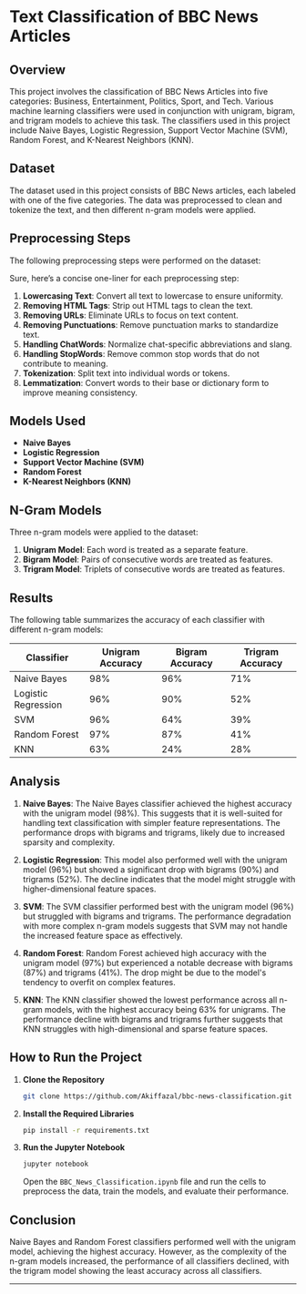 # Text Classification of BBC News Articles

## Overview
This project involves the classification of BBC News Articles into five categories: Business, Entertainment, Politics, Sport, and Tech. Various machine learning classifiers were used in conjunction with unigram, bigram, and trigram models to achieve this task. The classifiers used in this project include Naive Bayes, Logistic Regression, Support Vector Machine (SVM), Random Forest, and K-Nearest Neighbors (KNN).

## Dataset
The dataset used in this project consists of BBC News articles, each labeled with one of the five categories. The data was preprocessed to clean and tokenize the text, and then different n-gram models were applied.

## Preprocessing Steps
The following preprocessing steps were performed on the dataset:

Sure, here’s a concise one-liner for each preprocessing step:

1. **Lowercasing Text**: Convert all text to lowercase to ensure uniformity.
2. **Removing HTML Tags**: Strip out HTML tags to clean the text.
3. **Removing URLs**: Eliminate URLs to focus on text content.
4. **Removing Punctuations**: Remove punctuation marks to standardize text.
5. **Handling ChatWords**: Normalize chat-specific abbreviations and slang.
6. **Handling StopWords**: Remove common stop words that do not contribute to meaning.
7. **Tokenization**: Split text into individual words or tokens.
81. **Lemmatization**: Convert words to their base or dictionary form to improve meaning consistency.

## Models Used
- **Naive Bayes**
- **Logistic Regression**
- **Support Vector Machine (SVM)**
- **Random Forest**
- **K-Nearest Neighbors (KNN)**

## N-Gram Models
Three n-gram models were applied to the dataset:

1. **Unigram Model**: Each word is treated as a separate feature.
2. **Bigram Model**: Pairs of consecutive words are treated as features.
3. **Trigram Model**: Triplets of consecutive words are treated as features.

## Results
The following table summarizes the accuracy of each classifier with different n-gram models:

| Classifier       | Unigram Accuracy | Bigram Accuracy | Trigram Accuracy |
|------------------|------------------|-----------------|------------------|
| Naive Bayes      | 98%              | 96%             | 71%              |
| Logistic Regression | 96%           | 90%             | 52%              |
| SVM              | 96%              | 64%             | 39%              |
| Random Forest    | 97%              | 87%             | 41%              |
| KNN              | 63%              | 24%             | 28%              |

## Analysis
1. **Naive Bayes**: The Naive Bayes classifier achieved the highest accuracy with the unigram model (98%). This suggests that it is well-suited for handling text classification with simpler feature representations. The performance drops with bigrams and trigrams, likely due to increased sparsity and complexity.

2. **Logistic Regression**: This model also performed well with the unigram model (96%) but showed a significant drop with bigrams (90%) and trigrams (52%). The decline indicates that the model might struggle with higher-dimensional feature spaces.

3. **SVM**: The SVM classifier performed best with the unigram model (96%) but struggled with bigrams and trigrams. The performance degradation with more complex n-gram models suggests that SVM may not handle the increased feature space as effectively.

4. **Random Forest**: Random Forest achieved high accuracy with the unigram model (97%) but experienced a notable decrease with bigrams (87%) and trigrams (41%). The drop might be due to the model's tendency to overfit on complex features.

5. **KNN**: The KNN classifier showed the lowest performance across all n-gram models, with the highest accuracy being 63% for unigrams. The performance decline with bigrams and trigrams further suggests that KNN struggles with high-dimensional and sparse feature spaces.

## How to Run the Project

1. **Clone the Repository**
   ```bash
   git clone https://github.com/Akiffazal/bbc-news-classification.git
   ```
   
2. **Install the Required Libraries**
   ```bash
   pip install -r requirements.txt
   ```
   
3. **Run the Jupyter Notebook**
   ```bash
   jupyter notebook
   ```
   
   Open the `BBC_News_Classification.ipynb` file and run the cells to preprocess the data, train the models, and evaluate their performance.

## Conclusion
Naive Bayes and Random Forest classifiers performed well with the unigram model, achieving the highest accuracy. However, as the complexity of the n-gram models increased, the performance of all classifiers declined, with the trigram model showing the least accuracy across all classifiers.

---
